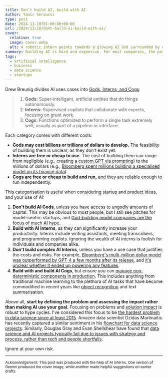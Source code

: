 ```yaml
---
title: Don't build AI, build with AI
author: Yanir Seroussi
type: post
date: 2024-11-18T01:00:00+00:00
url: /2024/11/18/dont-build-ai-build-with-ai/
cover:
  relative: true
  image: cover.webp
  alt: A robotic intern points towards a glowing AI God surrounded by cogs
summary: Building AI is hard and expensive. For most companies, the path to AI success is building with third-party AI interns and cheap AI cogs.
tags:
  - artificial intelligence
  - business
  - data science
  - startups
---
```

Drew Breunig divides AI uses cases into [Gods, Interns, and Cogs](https://www.dbreunig.com/2024/10/18/the-3-ai-use-cases-gods-interns-and-cogs.html):

> 1. **Gods:** Super-intelligent, artificial entities that do things autonomously.
> 2. **Interns:** Supervised copilots that collaborate with experts, focusing on grunt work.
> 3. **Cogs:** Functions optimized to perform a single task extremely well, usually as part of a pipeline or interface.

Each category comes with different costs:
- **Gods may cost billions or trillions of dollars to develop.** The feasibility of building them is unclear, as they don't exist yet.
- **Interns are free or cheap to use.** The cost of building them can range from negligible (e.g., creating [a custom GPT via prompting](https://openai.com/index/introducing-gpts/)) to the millions of dollars (e.g., [Bloomberg spent millions building a specialised model on its finance data](https://www.forbes.com/sites/jamielsheikh/2023/04/05/the-chatgpt-of-finance-is-here-bloomberg-is-combining-ai-and-fintech/)).
- **Cogs are free or cheap to build and run,** and they are reliable enough to run independently.

This categorisation is useful when considering startup and product ideas, and your use of AI:
1. **Don't build AI Gods**, unless you have access to ungodly amounts of capital. This may be obvious to most people, but I still see pitches for model-centric startups, and [God-building model companies are the focus of much AI hype](https://research.contrary.com/deep-dive/long-tail-of-ai).  
2. **Build with AI Interns**, as they can significantly increase your productivity. Interns include writing assistants, meeting transcribers, and programming copilots. Ignoring the wealth of AI interns is foolish for individuals and companies alike.
3. **Don't build complex AI Interns**, unless you have a use case that justifies the costs and risks. For example, [Bloomberg's multi-million dollar model was outperformed by GPT-4 a few months after its release](https://www.linkedin.com/posts/emollick_remember-bloomberggpt-which-was-a-specially-activity-7150359287024795648-65rD/), and [it's unclear whether it ended up powering any features](https://research.contrary.com/deep-dive/long-tail-of-ai).
4. **Build with and build AI Cogs**, but ensure you can [manage non-deterministic components in production](https://yanirseroussi.com/2024/07/29/ai-ml-lifecycle-models-versus-real-world-mess/). This includes anything from traditional machine learning to the plethora of AI tasks that have become commodified in recent years like [object recognition](https://yanirseroussi.com/2024/02/26/avoiding-ai-complexity-first-write-no-code/) and text summarisation.  

Above all, **start by defining the problem and assessing the impact rather than making AI use your goal.** Focusing on problems and [solution impact](https://longform.asmartbear.com/problem/) is robust to hype cycles. I've considered this focus to be [the hardest problem in data science since at least 2015](https://yanirseroussi.com/2015/11/23/the-hardest-parts-of-data-science/). Amazon data scientist Dzidas Martinaitis has recently captured a similar sentiment in his [flowchart for data science projects](https://www.dzidas.com/ml/2024/10/22/implementing-data-science-projects/). Similarly, Douglas Gray and Evan Shellshear have found that [data science and AI projects typically fail due to issues with strategy and process, rather than tech and people shortfalls](https://www.routledge.com/Why-Data-Science-Projects-Fail-The-Harsh-Realities-of-Implementing-AI-and-Analytics-without-the-Hype/Gray-Shellshear/p/book/9781032660301).

Ignore at your own risk.

---
<small><i>Acknowledgement:</i> This post was produced with the help of AI interns. One version of Gemini produced the cover image, while another made helpful suggestions on earlier drafts.</small>
